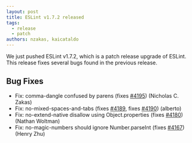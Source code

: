```yaml
---
layout: post
title: ESLint v1.7.2 released
tags:
  - release
  - patch
authors: nzakas, kaicataldo
---
```


We just pushed ESLint v1.7.2, which is a patch release upgrade of ESLint. This release  fixes several bugs found in the previous release.










## Bug Fixes


* Fix: comma-dangle confused by parens (fixes [#4195](https://github.com/eslint/eslint/issues/4195)) (Nicholas C. Zakas)
* Fix: no-mixed-spaces-and-tabs (fixes [#4189](https://github.com/eslint/eslint/issues/4189), fixes [#4190](https://github.com/eslint/eslint/issues/4190)) (alberto)
* Fix: no-extend-native disallow using Object.properties (fixes [#4180](https://github.com/eslint/eslint/issues/4180)) (Nathan Woltman)
* Fix: no-magic-numbers should ignore Number.parseInt (fixes [#4167](https://github.com/eslint/eslint/issues/4167)) (Henry Zhu)
